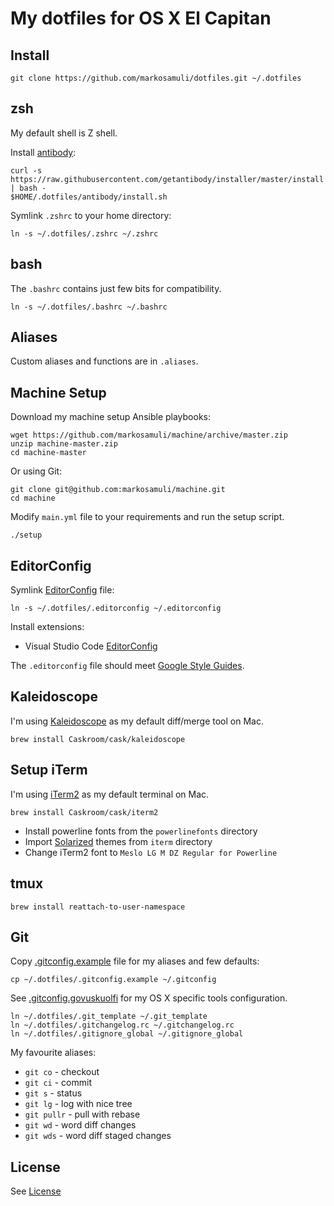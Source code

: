 My dotfiles for OS X El Capitan
===============================

Install
-------

```
git clone https://github.com/markosamuli/dotfiles.git ~/.dotfiles
```

zsh
---

My default shell is Z shell.

Install [antibody](https://github.com/getantibody/antibody):

```
curl -s https://raw.githubusercontent.com/getantibody/installer/master/install | bash -
$HOME/.dotfiles/antibody/install.sh
```

Symlink `.zshrc` to your home directory:

```
ln -s ~/.dotfiles/.zshrc ~/.zshrc
```

bash
----

The `.bashrc` contains just few bits for compatibility.

```
ln -s ~/.dotfiles/.bashrc ~/.bashrc
```

Aliases
-------

Custom aliases and functions are in `.aliases`.

Machine Setup
-------------

Download my machine setup Ansible playbooks:

```
wget https://github.com/markosamuli/machine/archive/master.zip
unzip machine-master.zip
cd machine-master
```

Or using Git:

```
git clone git@github.com:markosamuli/machine.git
cd machine
```

Modify `main.yml` file to your requirements and run the setup script.

```
./setup
```

EditorConfig
------------

Symlink [EditorConfig](http://editorconfig.org/) file:

```
ln -s ~/.dotfiles/.editorconfig ~/.editorconfig
```

Install extensions:

- Visual Studio Code [EditorConfig](https://marketplace.visualstudio.com/items?itemName=EditorConfig.EditorConfig)

The `.editorconfig` file should meet [Google Style Guides](https://github.com/google/styleguide).

Kaleidoscope
------------

I'm using [Kaleidoscope](http://www.kaleidoscopeapp.com/) as my default diff/merge tool on Mac.

```
brew install Caskroom/cask/kaleidoscope
```

Setup iTerm
-----------

I'm using [iTerm2](https://www.iterm2.com/) as my default terminal on Mac.

```
brew install Caskroom/cask/iterm2
```

- Install powerline fonts from the `powerlinefonts` directory
- Import [Solarized](https://github.com/altercation/solarized) themes from `iterm` directory
- Change iTerm2 font to `Meslo LG M DZ Regular for Powerline`

tmux
----

```
brew install reattach-to-user-namespace
```

Git
---

Copy [.gitconfig.example](.gitconfig.example) file for my aliases and few defaults:

```
cp ~/.dotfiles/.gitconfig.example ~/.gitconfig
```

See [.gitconfig.govuskuolfi](.gitconfig.govuskuolfi) for my OS X specific tools configuration.

```
ln ~/.dotfiles/.git_template ~/.git_template
ln ~/.dotfiles/.gitchangelog.rc ~/.gitchangelog.rc
ln ~/.dotfiles/.gitignore_global ~/.gitignore_global
```

My favourite aliases:

- `git co` - checkout
- `git ci` - commit
- `git s` - status
- `git lg` - log with nice tree
- `git pullr` - pull with rebase
- `git wd` - word diff changes
- `git wds` - word diff staged changes

License
-------

See [License](LICENSE) 

